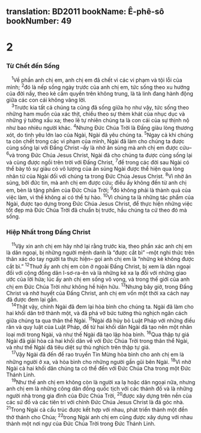 translation: BD2011
bookName: Ê-phê-sô 
bookNumber: 49
-------

<div class="title"><h1>2</h1><h3>Từ Chết đến Sống</h3></div>
<span class="verse eph_2_1"> <sup>1</sup>Về phần anh chị em, anh chị em đã chết vì các vi phạm và tội lỗi của mình; </span>
<span class="verse eph_2_2"><sup>2</sup>đó là nếp sống ngày trước của anh chị em, tức sống theo xu hướng của đời nầy, theo kẻ cầm quyền trên không trung, là tà linh đang hành động giữa các con cái không vâng lời.<br/></span>
<span class="verse eph_2_3"> <sup>3</sup>Trước kia tất cả chúng ta cũng đã sống giữa họ như vậy, tức sống theo những ham muốn của xác thịt, chiều theo sự thèm khát của nhục dục và những ý tưởng xấu xa; theo lẽ tự nhiên chúng ta là con cái của sự thịnh nộ như bao nhiêu người khác. </span>
<span class="verse eph_2_4"><sup>4</sup>Nhưng Ðức Chúa Trời là Ðấng giàu lòng thương xót, do tình yêu lớn lao của Ngài, Ngài đã yêu chúng ta. </span>
<span class="verse eph_2_5"><sup>5</sup>Ngay cả khi chúng ta còn chết trong các vi phạm của mình, Ngài đã làm cho chúng ta được cùng sống lại với Ðấng Christ –ấy là nhờ ân sủng mà anh chị em được cứu– </span>
<span class="verse eph_2_6"><sup>6</sup>và trong Ðức Chúa Jesus Christ, Ngài đã cho chúng ta được cùng sống lại và cùng được ngồi trên trời với Ðấng Christ, </span>
<span class="verse eph_2_7"><sup>7</sup>để trong các đời sau Ngài có thể bày tỏ sự giàu có vô lượng của ân sủng Ngài được thể hiện qua lòng nhân từ của Ngài đối với chúng ta trong Ðức Chúa Jesus Christ. </span>
<span class="verse eph_2_8"><sup>8</sup>Vì nhờ ân sủng, bởi đức tin, mà anh chị em được cứu; điều ấy không đến từ anh chị em, bèn là tặng phẩm của Ðức Chúa Trời; </span>
<span class="verse eph_2_9"><sup>9</sup>đó không phải là thành quả của việc làm, vì thế không ai có thể tự hào. </span>
<span class="verse eph_2_10"><sup>10</sup>Vì chúng ta là những tác phẩm của Ngài, được tạo dựng trong Ðức Chúa Jesus Christ, để thực hiện những việc tốt đẹp mà Ðức Chúa Trời đã chuẩn bị trước, hầu chúng ta cứ theo đó mà sống.<br/></span>
<div class="title"><h3>Hiệp Nhất trong Ðấng Christ</h3></div>
<span class="verse eph_2_11"> <sup>11</sup>Vậy xin anh chị em hãy nhớ lại rằng trước kia, theo phần xác anh chị em là dân ngoại, bị những người mệnh danh là “được cắt bì” –một nghi thức trên thân xác do tay người ta thực hiện– gọi anh chị em là “những kẻ không được cắt bì.” </span>
<span class="verse eph_2_12"><sup>12</sup>Thuở ấy anh chị em còn ở ngoài Ðấng Christ, bị xem là dân ngoại đối với cộng đồng dân I-sơ-ra-ên và là những kẻ xa lạ đối với những giao ước của lời hứa; lúc ấy anh chị em sống vô vọng, và trong thế giới của anh chị em Ðức Chúa Trời như không hề hiện hữu. </span>
<span class="verse eph_2_13"><sup>13</sup>Nhưng bây giờ, trong Ðấng Christ và nhờ huyết của Ðấng Christ, anh chị em vốn một thời xa cách nay đã được đem lại gần.<br/></span>
<span class="verse eph_2_14"> <sup>14</sup>Thật vậy, chính Ngài đã đem lại hòa bình cho chúng ta. Ngài đã làm cho hai khối dân trở thành một, và đã phá vỡ bức tường thù nghịch ngăn cách giữa chúng ta qua thân thể Ngài. </span>
<span class="verse eph_2_15"><sup>15</sup>Ngài đã hủy bỏ Luật Pháp với những điều răn và quy luật của Luật Pháp, để từ hai khối dân Ngài đã tạo nên một nhân loại mới trong Ngài, và như thế Ngài đã tạo lập hòa bình. </span>
<span class="verse eph_2_16"><sup>16</sup>Qua thập tự giá Ngài đã giải hòa cả hai khối dân về với Ðức Chúa Trời trong thân thể Ngài, và như thế Ngài đã tiêu diệt sự thù nghịch trên thập tự giá.<br/></span>
<span class="verse eph_2_17"> <sup>17</sup>Vậy Ngài đã đến để rao truyền Tin Mừng hòa bình cho anh chị em là những người ở xa, và hòa bình cho những người gần gũi bên Ngài. </span>
<span class="verse eph_2_18"><sup>18</sup>Vì nhờ Ngài cả hai khối dân chúng ta có thể đến với Ðức Chúa Cha trong một Ðức Thánh Linh.<br/></span>
<span class="verse eph_2_19"> <sup>19</sup>Như thế anh chị em không còn là người xa lạ hoặc dân ngoại nữa, nhưng anh chị em là những công dân đồng quốc tịch với các thánh đồ và là những người nhà trong gia đình của Ðức Chúa Trời, </span>
<span class="verse eph_2_20"><sup>20</sup>được xây dựng trên nền của các sứ đồ và các tiên tri với chính Ðức Chúa Jesus Christ là đá góc nhà. </span>
<span class="verse eph_2_21"><sup>21</sup>Trong Ngài cả cấu trúc được kết hợp với nhau, phát triển thành một đền thờ thánh cho Chúa; </span>
<span class="verse eph_2_22"><sup>22</sup>trong Ngài anh chị em cũng được xây dựng với nhau thành một nơi ngự của Ðức Chúa Trời trong Ðức Thánh Linh.<br/></span>
